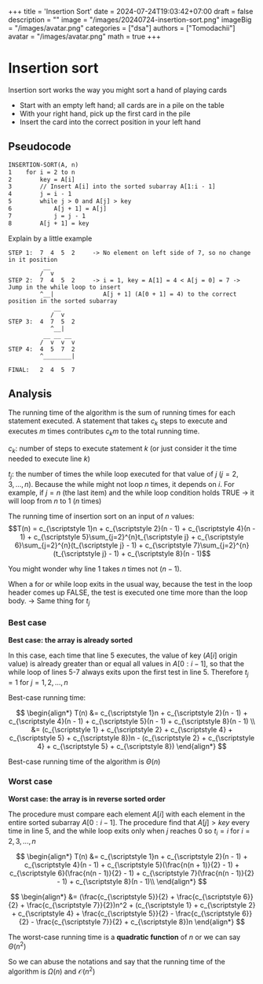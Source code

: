 +++
title = 'Insertion Sort'
date = 2024-07-24T19:03:42+07:00
draft = false
description = ""
image = "/images/20240724-insertion-sort.png"
imageBig = "/images/avatar.png"
categories = ["dsa"]
authors = ["Tomodachii"]
avatar = "/images/avatar.png"
math = true
+++


# Insertion sort
Insertion sort works the way you might sort a hand of playing cards
- Start with an empty left hand; all cards are in a pile on the table
- With your right hand, pick up the first card in the pile
- Insert the card into the correct position in your left hand

## Pseudocode
```html
INSERTION-SORT(A, n)
1    for i = 2 to n
2        key = A[i]
3        // Insert A[i] into the sorted subarray A[1:i - 1]
4        j = i - 1
5        while j > 0 and A[j] > key
6            A[j + 1] = A[j]
7            j = j - 1
8        A[j + 1] = key
```
Explain by a little example
```
STEP 1:  7  4  5  2     -> No element on left side of 7, so no change in it position
          __
         /  v
STEP 2:  7  4  5  2     -> i = 1, key = A[1] = 4 < A[j = 0] = 7 -> Jump in the while loop to insert
         ^__|              A[j + 1] (A[0 + 1] = 4) to the correct position in the sorted subarray
             __
            /  v
STEP 3:  4  7  5  2
            ^__|
          __ __ __
         /  v  v  v
STEP 4:  4  5  7  2
         ^________|

FINAL:   2  4  5  7
```

## Analysis
The running time of the algorithm is the sum of running times for each statement executed. A statement that takes $c_{\scriptstyle k}$ steps to execute and executes $m$ times contributes $c_{\scriptstyle k}m$ to the total running time.

$c_{\scriptstyle k}$: number of steps to execute statement $k$ (or just consider it the time needed to execute line $k$)

$t_{\scriptstyle j}$: the number of times the while loop executed for that value of $j$ ($j = 2,3,...,n$). Because the while might not loop $n$ times, it depends on $i$. For example, if $j = n$ (the last item) and the while loop condition holds TRUE -> it will loop from $n$ to 1 ($n$ times)

The running time of insertion sort on an input of $n$ values:
$$T(n) = c_{\scriptstyle 1}n + c_{\scriptstyle 2}(n - 1) + c_{\scriptstyle 4}(n - 1) + c_{\scriptstyle 5}\sum_{j=2}^{n}t_{\scriptstyle j} + c_{\scriptstyle 6}\sum_{j=2}^{n}(t_{\scriptstyle j} - 1) + c_{\scriptstyle 7}\sum_{j=2}^{n}(t_{\scriptstyle j} - 1) + c_{\scriptstyle 8}(n - 1)$$

You might wonder why line 1 takes $n$ times not $(n - 1)$. 

When a for or while loop exits in the usual way, because the test in the loop header comes up FALSE, the test is executed one time more than the loop body. -> Same thing for $t_{\scriptstyle j}$

### Best case
**Best case: the array is already sorted**

In this case, each time that line 5 executes, the value of key ($A[i]$ origin value) is already greater than or equal all values in $A[0:i - 1]$, so that the while loop of lines 5-7 always exits upon the first test in line 5. Therefore $t_{\scriptstyle j} = 1$ for $j = 1,2,...,n$

Best-case running time:

$$
\begin{align*}
T(n) &= c_{\scriptstyle 1}n + c_{\scriptstyle 2}(n - 1) + c_{\scriptstyle 4}(n - 1) + c_{\scriptstyle 5}(n - 1) + c_{\scriptstyle 8}(n - 1) \\
&= (c_{\scriptstyle 1} + c_{\scriptstyle 2} + c_{\scriptstyle 4} + c_{\scriptstyle 5} + c_{\scriptstyle 8})n - (c_{\scriptstyle 2} + c_{\scriptstyle 4} + c_{\scriptstyle 5} + c_{\scriptstyle 8})
\end{align*}
$$

Best-case running time of the algorithm is $\Theta(n)$

### Worst case
**Worst case: the array is in reverse sorted order**

The procedure must compare each element $A[i]$ with each element in the entire sorted subarray $A[0:i - 1]$. The procedure find that $A[j] > key$ every time in line 5, and the while loop exits only when $j$ reaches 0 so $t_{\scriptstyle i} = i$ for $i = 2,3,...,n$

$$
\begin{align*}
T(n) &= c_{\scriptstyle 1}n + c_{\scriptstyle 2}(n - 1) + c_{\scriptstyle 4}(n - 1) + c_{\scriptstyle 5}(\frac{n(n + 1)}{2} - 1) + c_{\scriptstyle 6}(\frac{n(n - 1)}{2} - 1) + c_{\scriptstyle 7}(\frac{n(n - 1)}{2} - 1) + c_{\scriptstyle 8}(n - 1)\\
\end{align*}
$$

$$
\begin{align*}
&= (\frac{c_{\scriptstyle 5}}{2} + \frac{c_{\scriptstyle 6}}{2} + \frac{c_{\scriptstyle 7}}{2})n^2 + (c_{\scriptstyle 1} + c_{\scriptstyle 2} + c_{\scriptstyle 4} + \frac{c_{\scriptstyle 5}}{2} - \frac{c_{\scriptstyle 6}}{2} - \frac{c_{\scriptstyle 7}}{2} + c_{\scriptstyle 8})n
\end{align*}
$$

The worst-case running time is a **quadratic function** of $n$ or we can say $\Theta(n^2)$

So we can abuse the notations and say that the running time of the algorithm is $\Omega(n)$ and $\mathcal{O}(n^2)$
